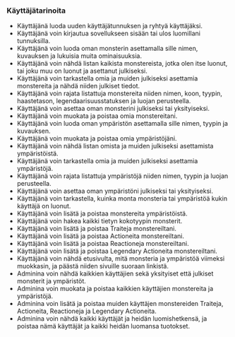 ### Käyttäjätarinoita

* Käyttäjänä luoda uuden käyttäjätunnuksen ja ryhtyä käyttäjäksi.
* Käyttäjänä voin kirjautua sovellukseen sisään tai ulos luomillani tunnuksilla.
* Käyttäjänä voin luoda oman monsterin asettamalla sille nimen, kuvauksen ja lukuisia muita ominaisuuksia.
* Käyttäjänä voin nähdä listan kaikista monstereista, jotka olen itse luonut, tai joku muu on luonut ja asettanut julkiseksi.
* Käyttäjänä voin tarkastella omia ja muiden julkiseksi asettamia monstereita ja nähdä niiden julkiset tiedot.
* Käyttäjänä voin rajata listattuja monstereita niiden nimen, koon, tyypin, haastetason, legendaarisuusstatuksen ja luojan perusteella.
* Käyttäjänä voin asettaa oman monsterini julkiseksi tai yksityiseksi.
* Käyttäjänä voin muokata ja poistaa omia monstereitani.
* Käyttäjänä voin luoda oman ympäristön asettamalla sille nimen, tyypin ja kuvauksen.
* Käyttäjänä voin muokata ja poistaa omia ympäristöjäni.
* Käyttäjänä voin nähdä listan omista ja muiden julkiseksi asettamista ympäristöistä.
* Käyttäjänä voin tarkastella omia ja muiden julkiseksi asettamia ympäristöjä.
* Käyttäjänä voin rajata listattuja ympäristöjä niiden nimen, tyypin ja luojan perusteella.
* Käyttäjänä voin asettaa oman ympäristöni julkiseksi tai yksityiseksi.
* Käyttäjänä voin tarkastella, kuinka monta monsteria tai ympäristöä kukin käyttäjä on luonut.
* Käyttäjänä voin lisätä ja poistaa monstereita ympäristöistä.
* Käyttäjänä voin hakea kaikki tietyn kokotyypin monsterit.
* Käyttäjänä voin lisätä ja poistaa Traiteja monstereiltani.
* Käyttäjänä voin lisätä ja poistaa Actioneita monstereiltani.
* Käyttäjänä voin lisätä ja poistaa Reactioneja monstereiltani.
* Käyttäjänä voin lisätä ja poistaa Legendary Actioneita monstereiltani.
* Käyttäjänä voin nähdä etusivulta, mitä monsteria ja ympäristöä viimeksi muokkasin, ja päästä niiden sivuille suoraan linkistä.
* Adminina voin nähdä kaikkien käyttäjien sekä yksityiset että julkiset monsterit ja ympäristöt.
* Adminina voin muokata ja poistaa kaikkien käyttäjien monstereita ja ympäristöjä.
* Adminina voin lisätä ja poistaa muiden käyttäjen monstereiden Traiteja, Actioneita, Reactioneja ja Legendary Actioneita.
* Adminina voin nähdä kaikki käyttäjät ja heidän luomishetkensä, ja poistaa nämä käyttäjät ja kaikki heidän luomansa tuotokset. 


